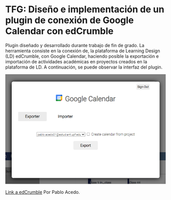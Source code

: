 # TFG: Diseño e implementación de un plugin de conexión de Google Calendar con edCrumble

Plugin diseñado y desarrollado durante trabajo de fin de grado. La herramienta consiste en la conexión de, la plataforma de Learning Design (LD) edCrumble, con Google Calendar, haciendo posible la exportación e importación de actividades académicas en proyectos creados en la plataforma de LD. A continuación, se puede observar la interfaz del plugin.

![alt_text](https://github.com/PabloAcedo/TFG-edCrumble-Google-Calendar-Plugin/blob/main/TFG/images/exporter_1.PNG)

[Link a edCrumble](https://ilde2.upf.edu/edcrumble/)
Por Pablo Acedo.
